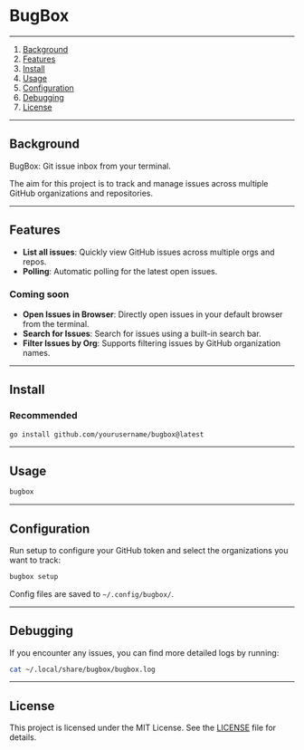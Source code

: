 # BugBox

---

1. [Background](#background)
1. [Features](#features)
1. [Install](#install)
1. [Usage](#usage)
1. [Configuration](#configuration)
1. [Debugging](#debugging)
1. [License](#license)

---

## Background

BugBox: Git issue inbox from your terminal.

The aim for this project is to track and manage issues across multiple GitHub organizations and repositories.

---

## Features

- **List all issues**: Quickly view GitHub issues across multiple orgs and repos.
- **Polling**: Automatic polling for the latest open issues.

### Coming soon

- **Open Issues in Browser**: Directly open issues in your default browser from the terminal.
- **Search for Issues**: Search for issues using a built-in search bar.
- **Filter Issues by Org**: Supports filtering issues by GitHub organization names.

---

## Install

### Recommended

```bash
go install github.com/yourusername/bugbox@latest
```

---

## Usage

```bash
bugbox
```

---

## Configuration

Run setup to configure your GitHub token and select the organizations you want to track:

```bash
bugbox setup
```

Config files are saved to `~/.config/bugbox/`.

---

## Debugging

If you encounter any issues, you can find more detailed logs by running:

```bash
cat ~/.local/share/bugbox/bugbox.log
```

---

## License

This project is licensed under the MIT License. See the [LICENSE](LICENSE) file for details.
